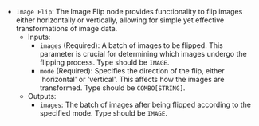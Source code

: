 - `Image Flip`: The Image Flip node provides functionality to flip images either horizontally or vertically, allowing for simple yet effective transformations of image data.
    - Inputs:
        - `images` (Required): A batch of images to be flipped. This parameter is crucial for determining which images undergo the flipping process. Type should be `IMAGE`.
        - `mode` (Required): Specifies the direction of the flip, either 'horizontal' or 'vertical'. This affects how the images are transformed. Type should be `COMBO[STRING]`.
    - Outputs:
        - `images`: The batch of images after being flipped according to the specified mode. Type should be `IMAGE`.
